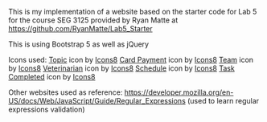 This is my implementation of a website based on the starter code for Lab 5 for the course SEG 3125 provided by Ryan Matte at https://github.com/RyanMatte/Lab5_Starter

This is using Bootstrap 5 as well as jQuery

Icons used:
<a target="_blank" href="https://icons8.com/icon/bYOblG0c8pZm/topic">Topic</a> icon by <a target="_blank" href="https://icons8.com">Icons8</a>
<a target="_blank" href="https://icons8.com/icon/215/card-payment">Card Payment</a> icon by <a target="_blank" href="https://icons8.com">Icons8</a>
<a target="_blank" href="https://icons8.com/icon/60018/team">Team</a> icon by <a target="_blank" href="https://icons8.com">Icons8</a>
<a target="_blank" href="https://icons8.com/icon/pIc0zjvIlsbQ/veterinarian">Veterinarian</a> icon by <a target="_blank" href="https://icons8.com">Icons8</a>
<a target="_blank" href="https://icons8.com/icon/3524/schedule">Schedule</a> icon by <a target="_blank" href="https://icons8.com">Icons8</a>
<a target="_blank" href="https://icons8.com/icon/62901/task-completed">Task Completed</a> icon by <a target="_blank" href="https://icons8.com">Icons8</a>

Other websites used as reference:
https://developer.mozilla.org/en-US/docs/Web/JavaScript/Guide/Regular_Expressions  (used to learn regular expressions validation)
